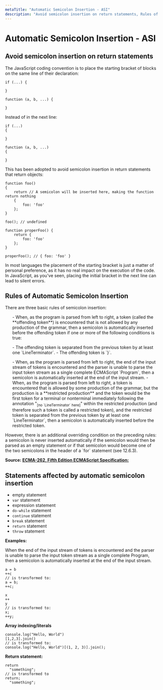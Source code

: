 ```yaml
---
metaTitle: "Automatic Semicolon Insertion - ASI"
description: "Avoid semicolon insertion on return statements, Rules of Automatic Semicolon Insertion, Statements affected by automatic semicolon insertion"
---
```


# Automatic Semicolon Insertion - ASI



## Avoid semicolon insertion on return statements


The JavaScript coding convention is to place the starting bracket of blocks on the same line of their declaration:

```
if (...) {

}

function (a, b, ...) {

}

```

Instead of in the next line:

```
if (...)
{

}

function (a, b, ...) 
{

}

```

This has been adopted to avoid semicolon insertion in return statements that return objects:

```
function foo() 
{
    return // A semicolon will be inserted here, making the function return nothing
    {
        foo: 'foo'
    };
}

foo(); // undefined

function properFoo() {
    return {
        foo: 'foo'
    };
}

properFoo(); // { foo: 'foo' }

```

In most languages the placement of the starting bracket is just a matter of personal preference, as it has no real impact on the execution of the code. In JavaScript, as you've seen, placing the initial bracket in the next line can lead to silent errors.



## Rules of Automatic Semicolon Insertion


> 
There are three basic rules of semicolon insertion:
<ol>
- When, as the program is parsed from left to right, a token (called the **offending token**) is encountered that is not allowed by any production of the grammar, then a semicolon is automatically inserted before the offending token if one or more of the following conditions is true:
</ol>
<ul>
- The offending token is separated from the previous token by at least one `LineTerminator`.
- The offending token is `}`.
</ul>
<ol start="2">
- When, as the program is parsed from left to right, the end of the input stream of tokens is encountered and the parser is unable to parse the input token stream as a single complete ECMAScript `Program`, then a semicolon is automatically inserted at the end of the input stream.
- When, as the program is parsed from left to right, a token is encountered that is allowed by some production of the grammar, but the production is a **restricted production** and the token would be the first token for a terminal or nonterminal immediately following the annotation "<sub>[no `LineTerminator` here]</sub>" within the restricted production (and therefore such a token is called a restricted token), and the restricted token is separated from the previous token by at least one `LineTerminator`, then a semicolon is automatically inserted before the restricted token.
</ol>
However, there is an additional overriding condition on  the preceding rules: a semicolon is never inserted automatically if the semicolon would then be parsed as an empty statement or if that semicolon would become one of the two semicolons in the header of a `for` statement (see 12.6.3).


**Source: [ECMA-262, Fifth Edition ECMAScript Specification:](http://www.ecma-international.org/publications/standards/Ecma-262.htm)**



## Statements affected by automatic semicolon insertion


- empty statement
- `var` statement
- expression statement
- `do-while` statement
- `continue` statement
- `break` statement
- `return` statement
- `throw` statement

**Examples:**

When the end of the input stream of tokens is encountered and the parser is unable to parse the input token stream as a single complete Program, then a semicolon is automatically inserted at the end of the input stream.

```
a = b
++c
// is transformed to:
a = b;
++c;

```

```
x
++
y
// is transformed to:
x;
++y;

```

**Array indexing/literals**

```
console.log("Hello, World")
[1,2,3].join()
// is transformed to:
console.log("Hello, World")[(1, 2, 3)].join();

```

**Return statement:**

```
return 
  "something";
// is transformed to
return;
  "something";

```


